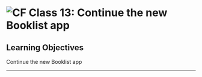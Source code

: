![CF](https://i.imgur.com/7v5ASc8.png)  Class 13: Continue the new Booklist app
=======

## Learning Objectives
<!--
ABCD:
  Audience: Program participants
  Behavior: Expected learning/behavior changes/results
  Condition:
    Circumstances that lead to change/result
    When change/result are expected to occur
  Degree: How much change occurs (%) for how many participants (#)
-->

Continue the new Booklist app

---
